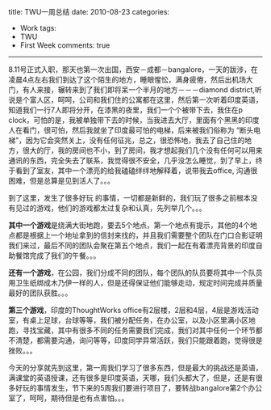 title: TWU一周总结
date: 2010-08-23
categories:
- Work
tags:
- TWU
- First Week
comments: true
---

8.11号正式入职，那天也第一次出国，西安－成都－bangalore，一天的跋涉，在凌晨4点左右我们到达了这个陌生的地方，睡眼惺忪，满身疲倦，然后出机场大门，有人来接，辗转来到了我们即将呆一个半月的地方－－－diamond district,听说是个富人区，呵呵，公司和我们住的公寓都在这里，然后第一次听着印度英语，知道我们一行7人即将分开，在漆黑的夜里，我们一个个被带下去，我住在p clock，可怕的是，我被单独带下去的时候，当我进去大厅，里面有个黑黑的印度人在看门，很可怕，然后我就坐了印度最可怕的电梯，后来被我们俗称为 “断头电梯”，因为它会突然关上，没有任何征兆，总之，很恐怖地，我去了自己住的地方，很大的厅，我的房间也不小，到了房间，我才想起我们几个没有任何可以用来通讯的东西，完全失去了联系，我觉得很不安全，几乎没怎么睡觉，到了早上，终于看到了室友，其中一个漂亮的给我磕磕绊绊地解释着，说带我去office, 沟通很困难，但是总算是见到活人了。。。 

到了这里，发生了很多好玩 的事情，一切都是新鲜的，我们玩了很多之前根本没有见过的游戏，他们的游戏都太过复杂和认真，先列举几个。。。 

**其中一个游戏**是绕满大街地跑，要去5个地点，第一个地点有提示，其他的4个地点都是根据上一个地址拿到的信封来找的，并且我们需要整个团队在门口合影证明我们来过，最后不同的团队会聚在第五个地点，我们一起在有着漂亮背景的印度自助餐馆完成了我们的午餐。。。 

**还有一个游戏**，在公园，我们分成不同的团队，每个团队的队员要将其中一个队员用卫生纸绑成木乃伊一样的人，但是还得保证他们能够走动，规定时间完成并质量最好的团队获胜。。。 

**第三个游戏**，印度的ThoughtWorks office有2层楼，2层和4层，4层是游戏活动室，有桌上足球，台球等等，我们被分配任务，在办公室，以及小区里满小区地跑，寻找宝藏，其中有很多不同的任务需要我们完成，我们对其中任何一个环节都不清楚，都需要沟通，询问等等，印度同学异常活跃，我们只能跟着跑，觉得很是挫败。。。 

今天的分享就先到这里，第一周我们学习了很多东西，但是最大的挑战还是英语，满课堂的英语授课，还有很多是印度英语，天哪，我们头都大了，但是，还是有很多好玩的事情发生，节下来的5周我们要进行项目了，要转战bangalore第2个办公室了，呵呵，期待但是也有点害怕。。。 